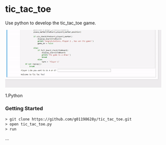 # tic_tac_toe

Use python to develop the tic_tac_toe game.


![alt text](https://github.com/g01198628y/tic_tac_toe/blob/master/screenshot.gif)

1.Python




### Getting Started

```
> git clone https://github.com/g01198628y/tic_tac_toe.git
> open tic_tac_toe.py
> run

```

...
